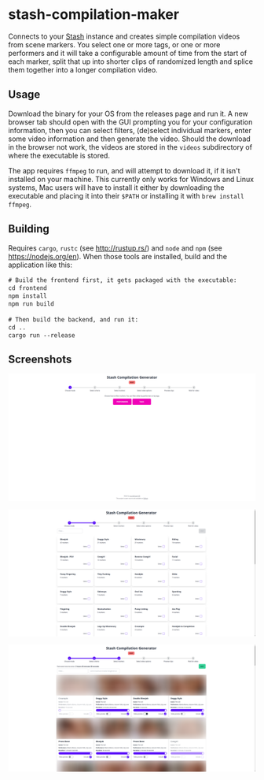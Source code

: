 # stash-compilation-maker

Connects to your [Stash](https://github.com/stashapp/stash) instance and creates simple 
compilation videos from scene markers. You select one or more tags, or one or more performers
and it will take a configurable amount of time from the start of each marker, split that up into shorter clips
of randomized length and splice them together into a longer compilation video.

## Usage
Download the binary for your OS from the releases page and run it. A new browser tab should open with the GUI
prompting you for your configuration information, then you can select filters, (de)select individual markers,
enter some video information and then generate the video. Should the download in the browser not work, the videos
are stored in the `videos` subdirectory of where the executable is stored.

The app requires `ffmpeg` to run, and will attempt to download it, if it isn't installed on your machine.
This currently only works for Windows and Linux systems, Mac users will have to install it either by 
downloading the executable and placing it into their `$PATH` or installing it with `brew install ffmpeg`.

## Building
Requires `cargo`, `rustc` (see http://rustup.rs/) and `node` and `npm` (see https://nodejs.org/en). When those
tools are installed, build and the application like this:

```shell
# Build the frontend first, it gets packaged with the executable:
cd frontend
npm install
npm run build

# Then build the backend, and run it:
cd ..
cargo run --release
```

## Screenshots
![Step 1](./screenshots/step-1.png)

![Step 2](./screenshots/step-2.png)

![Step 3](./screenshots/step-3.png)
